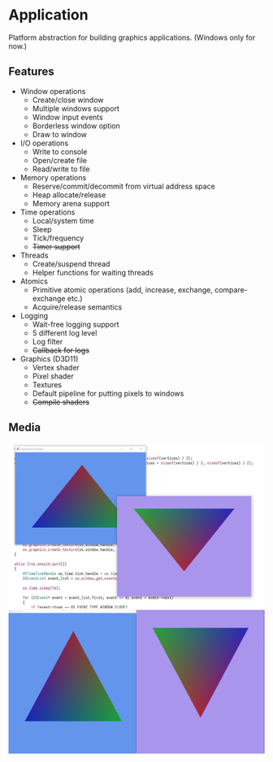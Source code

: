 # Application
Platform abstraction for building graphics applications. (Windows only for now.)

## Features
- Window operations
  - Create/close window
  - Multiple windows support
  - Window input events
  - Borderless window option
  - Draw to window
- I/O operations
  - Write to console
  - Open/create file
  - Read/write to file
- Memory operations
  - Reserve/commit/decommit from virtual address space
  - Heap allocate/release
  - Memory arena support
- Time operations
  - Local/system time
  - Sleep
  - Tick/frequency
  - ~~Timer support~~
- Threads
  - Create/suspend thread
  - Helper functions for waiting threads
- Atomics
  - Primitive atomic operations (add, increase, exchange, compare-exchange etc.)
  - Acquire/release semantics
- Logging
  - Wait-free logging support
  - 5 different log level
  - Log filter
  - ~~Callback for logs~~
- Graphics (D3D11)
  - Vertex shader
  - Pixel shader
  - Textures
  - Default pipeline for putting pixels to windows
  - ~~Compile shaders~~

## Media
![](media/windows-little.png)
![](media/windows.png)